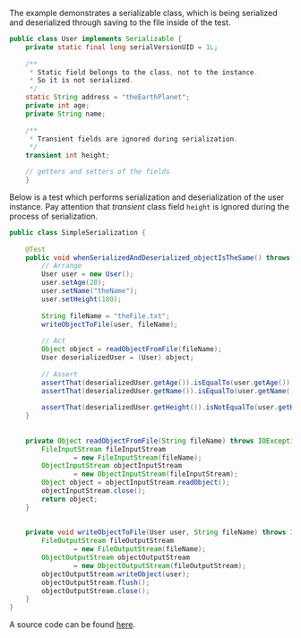 The example demonstrates a serializable class, which is being serialized
and deserialized through saving to the file inside of the test. 
 
```java
public class User implements Serializable {
	private static final long serialVersionUID = 1L;
	
	/**
	 * Static field belongs to the class, not to the instance.
	 * So it is not serialized.
	 */
	static String address = "theEarthPlanet";
	private int age;
	private String name;
	
	/**
	 * Transient fields are ignored during serialization.
	 */
	transient int height;

    // getters and setters of the fields
	}
```
Below is a test which performs serialization and deserialization of the
user instance. Pay attention that _transient_ class field `height` is ignored
during the process of serialization.
```java
public class SimpleSerialization {
	
	@Test
	public void whenSerializedAndDeserialized_objectIsTheSame() throws IOException, ClassNotFoundException {
	    // Arrange
		User user = new User();
		user.setAge(20);
		user.setName("theName");
		user.setHeight(180);
		
		String fileName = "theFile.txt";
		writeObjectToFile(user, fileName);
		
		// Act
		Object object = readObjectFromFile(fileName);
		User deserializedUser = (User) object;
		
		// Assert
		assertThat(deserializedUser.getAge()).isEqualTo(user.getAge());
		assertThat(deserializedUser.getName()).isEqualTo(user.getName());
		
		assertThat(deserializedUser.getHeight()).isNotEqualTo(user.getHeight());
	}
	
	
	private Object readObjectFromFile(String fileName) throws IOException, ClassNotFoundException {
		FileInputStream fileInputStream
				= new FileInputStream(fileName);
		ObjectInputStream objectInputStream
				= new ObjectInputStream(fileInputStream);
		Object object = objectInputStream.readObject();
		objectInputStream.close();
		return object;
	}
	
	
	private void writeObjectToFile(User user, String fileName) throws IOException {
		FileOutputStream fileOutputStream
				= new FileOutputStream(fileName);
		ObjectOutputStream objectOutputStream
				= new ObjectOutputStream(fileOutputStream);
		objectOutputStream.writeObject(user);
		objectOutputStream.flush();
		objectOutputStream.close();
	}
}
```

A source code can be found [here](https://github.com/amartyushov/Experiments/blob/master/java/features/serialization/src/test/java/io/mart/SimpleSerialization.java).